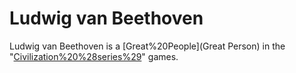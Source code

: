 # Ludwig van Beethoven

Ludwig van Beethoven is a [Great%20People](Great Person) in the "[Civilization%20%28series%29](Civilization)" games.